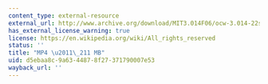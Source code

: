```yaml
---
content_type: external-resource
external_url: http://www.archive.org/download/MIT3.014F06/ocw-3.014-22sept2006-220k.mp4
has_external_license_warning: true
license: https://en.wikipedia.org/wiki/All_rights_reserved
status: ''
title: "MP4 \u2011\_211 MB"
uid: d5ebaa8c-9a63-4487-8f27-371790007e53
wayback_url: ''
---
```


